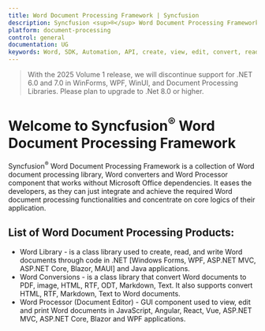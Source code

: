 ```yaml
---
title: Word Document Processing Framework | Syncfusion
description: Syncfusion <sup>®</sup> Word Document Processing Framework offers Word document libraries, converters & Document Editor without Microsoft Office.
platform: document-processing
control: general
documentation: UG
keywords: Word, SDK, Automation, API, create, view, edit, convert, read
---
```


> With the 2025 Volume 1 release, we will discontinue support for .NET 6.0 and 7.0 in WinForms, WPF, WinUI, and Document Processing Libraries. Please plan to upgrade to .Net 8.0 or higher.

# Welcome to Syncfusion<sup>&reg;</sup> Word Document Processing Framework

Syncfusion<sup>&reg;</sup> Word Document Processing Framework is a collection of Word document processing library, Word converters and Word Processor component that works without Microsoft Office dependencies. It eases the developers, as they can just integrate and achieve the required Word document processing functionalities and concentrate on core logics of their application.


## List of Word Document Processing Products:

* Word Library - is a class library used to create, read, and write Word documents through code in .NET [Windows Forms, WPF, ASP.NET MVC, ASP.NET Core, Blazor, MAUI] and Java applications.
* Word Conversions - is a class library that convert Word documents to PDF, image, HTML, RTF, ODT, Markdown, Text. It also supports convert HTML, RTF, Markdown, Text to Word documents.
* Word Processor (Document Editor) - GUI component used to view, edit and print Word documents in JavaScript, Angular, React, Vue, ASP.NET MVC, ASP.NET Core, Blazor and WPF applications.

